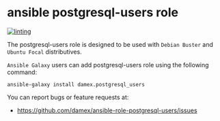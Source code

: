# ansible postgresql-users role

[![linting](https://github.com/damex/ansible-role-postgresql-users/workflows/linting/badge.svg)](https://github.com/damex/ansible-role-postgresql-users/actions)

The postgresql-users role is designed to be used with `Debian Buster` and `Ubuntu Focal` distributives.

`Ansible Galaxy` users can add postgresql-users role using the following command:

`ansible-galaxy install damex.postgresql_users`

You can report bugs or feature requests at:

* https://github.com/damex/ansible-role-postgresql-users/issues
